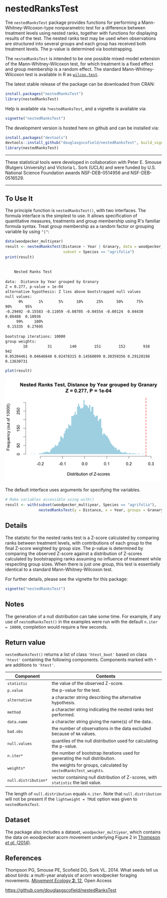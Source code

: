 nestedRanksTest
===============

Tne `nestedRanksTest` package provides functions for performing a
Mann-Whitney-Wilcoxon-type nonparametric test for a difference between
treatment levels using nested ranks, together with functions for displaying
results of the test.  The nested ranks test may be used when observations are
structured into several groups and each group has received both treatment
levels.  The p-value is determined via bootstrapping.

The `nestedRanksTest` is intended to be one possible mixed-model extension of
the Mann-Whitney-Wilcoxon test, for which treatment is a fixed effect and group
membership is a random effect.  The standard Mann-Whitney-Wilcoxon test is
available in R as [`wilcox.test`][wilcox].

[wilcox]: https://stat.ethz.ch/R-manual/R-patched/library/stats/html/wilcox.test.html

The latest stable release of the package can be downloaded from CRAN:

```R
install.packages("nestedRanksTest")
library(nestedRanksTest)
```

Help is available via `?nestedRanksTest`, and a vignette is available via:

```R
vignette("nestedRanksTest")
```

The development version is hosted here on github and can be installed via:

```R
install.packages("devtools")
devtools::install_github("douglasgscofield/nestedRanksTest", build_vignettes = TRUE)
library(nestedRanksTest)
```

* * *
These statistical tools were developed in collaboration with Peter E.
Smouse (Rutgers University) and Victoria L. Sork (UCLA) and were funded by
U.S. National Science Foundation awards NSF-DEB-0514956 and
NSF-DEB-0516529.
* * *


To Use It
---------

The principle function is `nestedRanksTest()`, with two interfaces.  The
formula interface is the simplest to use. It allows specification of 
quantitative measures, treatments and group membership using R's familiar
formula syntax.  Treat group membership as a random factor or
grouping variable by using `"|"`:

```R
data(woodpecker_multiyear)
result <- nestedRanksTest(Distance ~ Year | Granary, data = woodpecker_multiyear,
                          subset = Species == "agrifolia")
print(result)
```

~~~~

	Nested Ranks Test

data:  Distance by Year grouped by Granary
Z = 0.277, p-value = 1e-04
alternative hypothesis: Z lies above bootstrapped null values
null values:
      0%       1%       5%      10%      25%      50%      75%      90%      95%
-0.29492 -0.15583 -0.11059 -0.08705 -0.04554 -0.00124  0.04430  0.08488  0.10936
     99%     100% 
 0.15335  0.27695 

bootstrap iterations: 10000 
group weights:
        10         31        140        151        152        938        942 
0.05204461 0.04646840 0.02478315 0.14560099 0.30359356 0.29120198 0.13630731 
~~~~

```R
plot(result)
```
![nestedRanksTest plot example](example_plot.png "nestedRanksTest plot example")


The default interface uses arguments for specifying the variables.

```R
# Make variables accessible using with()
result <- with(subset(woodpecker_multiyear, Species == "agrifolia"),
               nestedRanksTest(y = Distance, x = Year, groups = Granary))
```

Details
-------

The statistic for the nested ranks test is a Z-score calculated by comparing
ranks between treatment levels, with contributions of each group to the final
Z-score weighted by group size.  The p-value is determined by comparing the
observed Z-score against a distribution of Z-scores calculated by bootstrapping
ranks assuming no influence of treatment while respecting group sizes. When
there is just one group, this test is essentially identical to a standard
Mann-Whitney-Wilcoxon test.

For further details, please see the vignette for this package:

```R
vignette("nestedRanksTest")
```

Notes
-----

The generation of a null distribution can take some time.  For example,
if any use of `nestedRanksTest()` in the examples were run with the default 
`n.iter = 10000`, completion would require a few seconds.

Return value
------------

`nestedRanksTest()` returns a list of class `'htest_boot'` based on class
`'htest'` containing the following components.  Components marked with `*`
are additions to `'htest'`.


Component |  Contents
----------|----------
`statistic` | the value of the observed Z-score.
`p.value` | the p-value for the test.
`alternative` | a character string describing the alternative hypothesis.
`method` | a character string indicating the nested ranks test performed.
`data.name` | a character string giving the name(s) of the data..
`bad.obs` | the number of observations in the data excluded because of `NA` values.
`null.values` | quantiles of the null distribution used for calculating the p-value.
`n.iter*` | the number of bootstrap iterations used for generating the null distribution.
`weights*` | the weights for groups, calculated by `nestedRanksTest_weights`.
`null.distribution*` | vector containing null distribution of Z-scores, with `statistic` the last value.

The length of `null.distribution` equals `n.iter`.  Note that
`null.distribution` will not be present if the `lightweight = TRUE` option was
given to `nestedRanksTest`.


Dataset
-------

The package also includes a dataset, `woodpecker_multiyear`, which contains the
data on woodpecker acorn movement underlying Figure 2 in [Thompson _et al._
(2014)](#Thompson2014).


References
----------

<a name="Thompson2014">Thompson PG, Smouse PE, Scofield DG, Sork VL</a>.  2014.
What seeds tell us about birds: a multi-year analysis of acorn woodpecker
foraging movements.  [_Movement Ecology_ **2**: 12](http://www.movementecologyjournal.com/content/2/1/12),
Open Access

<https://github.com/douglasgscofield/nestedRanksTest>

